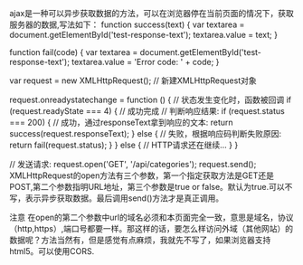ajax是一种可以异步获取数据的方法，可以在浏览器停在当前页面的情况下，获取服务器的数据,写法如下：
function success(text) {
    var textarea = document.getElementById('test-response-text');
    textarea.value = text;
}

function fail(code) {
    var textarea = document.getElementById('test-response-text');
    textarea.value = 'Error code: ' + code;
}

var request = new XMLHttpRequest(); // 新建XMLHttpRequest对象

request.onreadystatechange = function () { // 状态发生变化时，函数被回调
    if (request.readyState === 4) { // 成功完成
        // 判断响应结果:
        if (request.status === 200) {
            // 成功，通过responseText拿到响应的文本:
            return success(request.responseText);
        } else {
            // 失败，根据响应码判断失败原因:
            return fail(request.status);
        }
    } else {
        // HTTP请求还在继续...
    }
}

// 发送请求:
request.open('GET', '/api/categories');
request.send();
XMLHttpRequest的open方法有三个参数，第一个指定获取方法是GET还是POST,第二个参数指明URL地址，第三个参数是true or false。默认为true.可以不写，表示异步获取数据。最后调用send()方法才是真正调用。

注意
在open的第二个参数中url的域名必须和本页面完全一致，意思是域名，协议（http,https）,端口号都要一样。那这样的话，要怎么样访问外域（其他网站）的数据呢？方法当然有，但是感觉有点麻烦，我就先不写了，如果浏览器支持html5。可以使用CORS.

